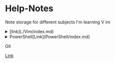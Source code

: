 # Help-Notes
Note storage for different subjects I'm learning 
V
im

<details>
<summary markdown="span">[link](./Vim/index.md)</summary>
</details>

<details>
<summary markdown="span">PowerShell[Link](PowerShell/index.md)</summary>
</details>

Git

[Link](git/index.md)
